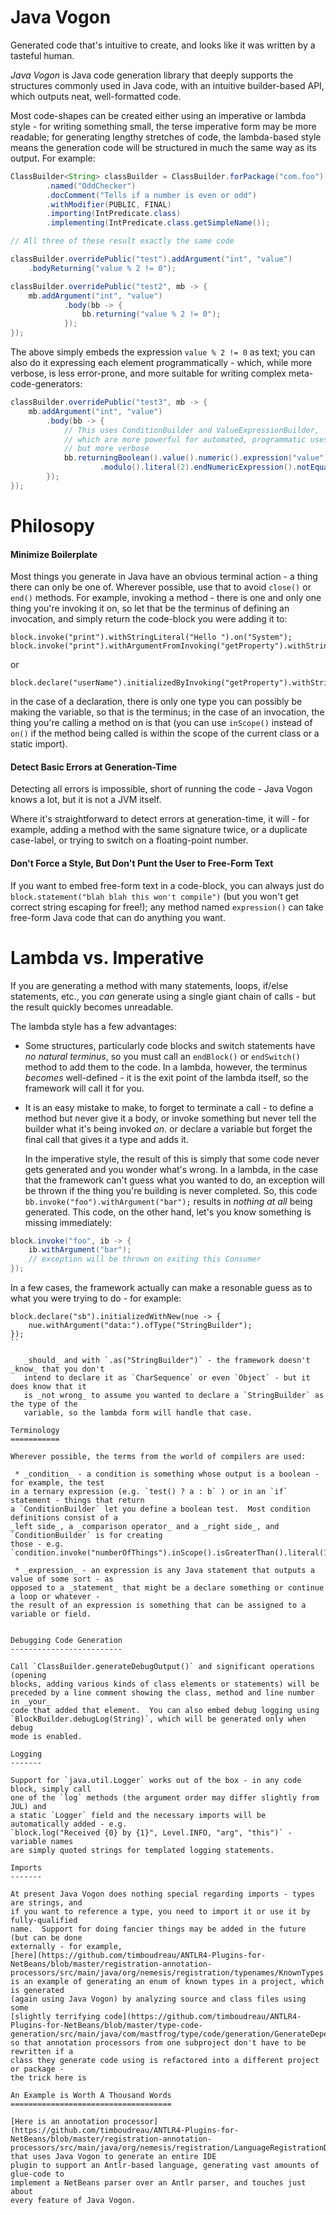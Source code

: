 Java Vogon
==========

Generated code that's intuitive to create, and looks like it was written by 
a tasteful human.

_Java Vogon_ is Java code generation library that deeply supports the 
structures commonly used in Java code, with an intuitive builder-based API,
which outputs neat, well-formatted code.

Most code-shapes can be created either using an imperative or lambda style - 
for writing something small, the terse imperative form may be more readable;
for generating lengthy stretches of code, the lambda-based style means the
generation code will be structured in much the same way as its output. For
example:

```java
ClassBuilder<String> classBuilder = ClassBuilder.forPackage("com.foo")
        .named("OddChecker")
        .docComment("Tells if a number is even or odd")
        .withModifier(PUBLIC, FINAL)
        .importing(IntPredicate.class)
        .implementing(IntPredicate.class.getSimpleName());

// All three of these result exactly the same code

classBuilder.overridePublic("test").addArgument("int", "value")
    .bodyReturning("value % 2 != 0");

classBuilder.overridePublic("test2", mb -> {
    mb.addArgument("int", "value")
            .body(bb -> {
                bb.returning("value % 2 != 0");
            });
});
```

The above simply embeds the expression `value % 2 != 0` as text; you can also
do it expressing each element programmatically - which, while more verbose, is
less error-prone, and more suitable for writing complex meta-code-generators:

```java
classBuilder.overridePublic("test3", mb -> {
    mb.addArgument("int", "value")
        .body(bb -> {
            // This uses ConditionBuilder and ValueExpressionBuilder,
            // which are more powerful for automated, programmatic uses,
            // but more verbose
            bb.returningBoolean().value().numeric().expression("value")
                    .modulo().literal(2).endNumericExpression().notEquals().literal(0).endCondition();
        });
});

```

Philosopy
=========

#### Minimize Boilerplate 
Most things you generate in Java have an obvious
terminal action - a thing there can only be one of.  Wherever possible,
use that to avoid `close()` or `end()` methods.  For example, invoking
a method - there is one and only one thing you're invoking it on,
so let that be the terminus of defining an invocation, and simply return
the code-block you were adding it to:

```
block.invoke("print").withStringLiteral("Hello ").on("System");
block.invoke("print").withArgumentFromInvoking("getProperty").withStringLiteral("user.name").on("System").on("System");
```

or

```
block.declare("userName").initializedByInvoking("getProperty").withStringLiteral("user.name").on("System").as("String");
```

in the case of a declaration, there is only one type you can possibly be making the variable, so that is the terminus;
in the case of an invocation, the thing you're calling a method on is that (you can use `inScope()` instead of `on()` if
the method being called is within the scope of the current class or a static import).

#### Detect Basic Errors at Generation-Time

Detecting all errors is impossible, short of running the code - Java Vogon knows a lot, but it is not a JVM itself.

Where it's straightforward to detect errors at generation-time, it will - for example, adding a method with the 
same signature twice, or a duplicate case-label, or trying to switch on a floating-point number.


#### Don't Force a Style, But Don't Punt the User to Free-Form Text

If you want to embed free-form text in a code-block, you can always just do `block.statement("blah blah this won't compile")`
(but you won't get correct string escaping for free!);  any method named `expression()` can take free-form Java
code that can do anything you want.


Lambda vs. Imperative
=====================

If you are generating a method with many statements, loops, if/else statements,
etc., you _can_ generate using a single giant chain of calls - but the result
quickly becomes unreadable.

The lambda style has a few advantages:

 * Some structures, particularly code blocks and switch statements have _no natural terminus_,
   so you must call an `endBlock()` or `endSwitch()` method to add them to the code.  In a
   lambda, however, the terminus *becomes* well-defined - it is the exit point of the lambda
   itself, so the framework will call it for you.

 * It is an easy mistake to make, to forget to terminate a call - to define a method but
   never give it a body, or invoke something but never tell the builder what it's being invoked *on*.
   or declare a variable but forget the final call that gives it a type and adds it.

   In the imperative style, the result of this is simply that some code never gets generated and you
   wonder what's wrong.  In a lambda, in the case that the framework can't guess what you wanted to
   do, an exception will be thrown if the thing you're building is never completed.
   So, this code `bb.invoke("foo").withArgument("bar");` results in _nothing at all_ being
   generated.  This code, on the other hand, let's you know something is missing immediately:

```java
block.invoke("foo", ib -> {
    ib.withArgument("bar");
    // exception will be thrown on exiting this Consumer
});
```

   In a few cases, the framework actually can make a resonable guess as to what you were
   trying to do - for example:

```
block.declare("sb").initializedWithNew(nue -> {
    nue.withArgument("data:").ofType("StringBuilder");
});
``

   _should_ and with `.as("StringBuilder")` - the framework doesn't _know_ that you don't
   intend to declare it as `CharSequence` or even `Object` - but it does know that it
   is _not wrong_ to assume you wanted to declare a `StringBuilder` as the type of the
   variable, so the lambda form will handle that case.

Terminology
===========

Wherever possible, the terms from the world of compilers are used:

 * _condition_ - a condition is something whose output is a boolean - for example, the test
in a ternary expression (e.g. `test() ? a : b` ) or in an `if` statement - things that return
a `ConditionBuilder` let you define a boolean test.  Most condition definitions consist of a
_left side_, a _comparison operator_ and a _right side_, and `ConditionBuilder` is for creating
those - e.g. `condition.invoke("numberOfThings").inScope().isGreaterThan().literal(1)`.

 * _expression_ - an expression is any Java statement that outputs a value of some sort - as
opposed to a _statement_ that might be a declare something or continue a loop or whatever -
the result of an expression is something that can be assigned to a variable or field.


Debugging Code Generation
-------------------------

Call `ClassBuilder.generateDebugOutput()` and significant operations (opening
blocks, adding various kinds of class elements or statements) will be 
preceded by a line comment showing the class, method and line number in _your_
code that added that element.  You can also embed debug logging using
`BlockBuilder.debugLog(String)`, which will be generated only when debug
mode is enabled.

Logging
-------

Support for `java.util.Logger` works out of the box - in any code block, simply call
one of the `log` methods (the argument order may differ slightly from JUL) and
a static `Logger` field and the necessary imports will be automatically added - e.g.
`block.log("Received {0} by {1}", Level.INFO, "arg", "this")` - variable names
are simply quoted strings for templated logging statements.

Imports
-------

At present Java Vogon does nothing special regarding imports - types are strings, and
if you want to reference a type, you need to import it or use it by fully-qualified
name.  Support for doing fancier things may be added in the future (but can be done
externally - for example, 
[here](https://github.com/timboudreau/ANTLR4-Plugins-for-NetBeans/blob/master/registration-annotation-processors/src/main/java/org/nemesis/registration/typenames/KnownTypes.java)
is an example of generating an enum of known types in a project, which is generated
(again using Java Vogon) by analyzing source and class files using some
[slightly terrifying code](https://github.com/timboudreau/ANTLR4-Plugins-for-NetBeans/blob/master/type-code-generation/src/main/java/com/mastfrog/type/code/generation/GenerateDependenciesClass.java)
so that annotation processors from one subproject don't have to be rewritten if a
class they generate code using is refactored into a different project or package - 
the trick here is 

An Example is Worth A Thousand Words
====================================

[Here is an annotation processor](https://github.com/timboudreau/ANTLR4-Plugins-for-NetBeans/blob/master/registration-annotation-processors/src/main/java/org/nemesis/registration/LanguageRegistrationDelegate.java#L1617)
that uses Java Vogon to generate an entire IDE
plugin to support an Antlr-based language, generating vast amounts of glue-code to
implement a NetBeans parser over an Antlr parser, and touches just about
every feature of Java Vogon.

